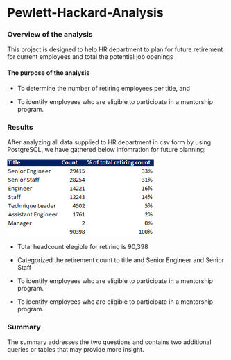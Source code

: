# Pewlett-Hackard-Analysis

### Overview of the analysis

This project is designed to help HR department to plan for future retirement for current employees and total the potential job openings

#### The purpose of the analysis 

  - To determine the number of retiring employees per title, and 
  
  - To identify employees who are eligible to participate in a mentorship program.

### Results

After analyzing all data supplied to HR department in csv form by using PostgreSQL, we have gathered below infomration for future planning:

![analysis summary](https://github.com/emmagao1/Pewlett-Hackard-Analysis/blob/master/Resources/Capture.PNG)

  - Total headcount elegible for retiring is 90,398
  
  - Categorized the retirement count to title and Senior Engineer and Senior Staff
  
  - To identify employees who are eligible to participate in a mentorship program.
  
  - To identify employees who are eligible to participate in a mentorship program.
  
### Summary

The summary addresses the two questions and contains two additional queries or tables that may provide more insight. 
